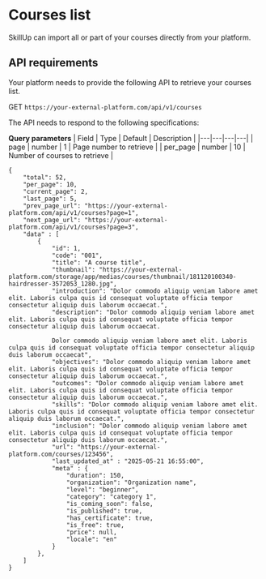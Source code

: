 <script setup>
import BadgeStd from '../../.vitepress/components/BadgeStd.vue'
</script>

# Courses list

<BadgeStd label="Page is Work in Progress" color="danger" />

SkillUp can import all or part of your courses directly from your platform.

## API requirements

Your platform needs to provide the following API to retrieve your courses list.

GET `https://your-external-platform.com/api/v1/courses`

The API needs to respond to the following specifications:

**Query parameters**
| Field | Type | Default | Description |
|---|---|---|---|
| page | number | 1 | Page number to retrieve |
| per_page | number | 10 | Number of courses to retrieve |

```jsonc
{
    "total": 52,
    "per_page": 10,
    "current_page": 2,
    "last_page": 5,
    "prev_page_url": "https://your-external-platform.com/api/v1/courses?page=1",
    "next_page_url": "https://your-external-platform.com/api/v1/courses?page=3",
    "data" : [
        {
            "id": 1,
            "code": "001",
            "title": "A course title",
            "thumbnail": "https://your-external-platform.com/storage/app/medias/courses/thumbnail/181120100340-hairdresser-3572053_1280.jpg",
            "introduction": "Dolor commodo aliquip veniam labore amet elit. Laboris culpa quis id consequat voluptate officia tempor consectetur aliquip duis laborum occaecat.",
            "description": "Dolor commodo aliquip veniam labore amet elit. Laboris culpa quis id consequat voluptate officia tempor consectetur aliquip duis laborum occaecat.

            Dolor commodo aliquip veniam labore amet elit. Laboris culpa quis id consequat voluptate officia tempor consectetur aliquip duis laborum occaecat",
            "objectives": "Dolor commodo aliquip veniam labore amet elit. Laboris culpa quis id consequat voluptate officia tempor consectetur aliquip duis laborum occaecat.",
            "outcomes": "Dolor commodo aliquip veniam labore amet elit. Laboris culpa quis id consequat voluptate officia tempor consectetur aliquip duis laborum occaecat.",
            "skills": "Dolor commodo aliquip veniam labore amet elit. Laboris culpa quis id consequat voluptate officia tempor consectetur aliquip duis laborum occaecat.",
            "inclusion": "Dolor commodo aliquip veniam labore amet elit. Laboris culpa quis id consequat voluptate officia tempor consectetur aliquip duis laborum occaecat.",
            "url": "https://your-external-platform.com/courses/123456",
            "last_updated_at" : "2025-05-21 16:55:00",
            "meta" : {
                "duration": 150,
                "organization": "Organization name",
                "level": "beginner",
                "category": "category 1",
                "is_coming_soon": false,
                "is_published": true,
                "has_certificate": true,
                "is_free": true,
                "price": null,
                "locale": "en"
            }
        },
    ]
}
```
